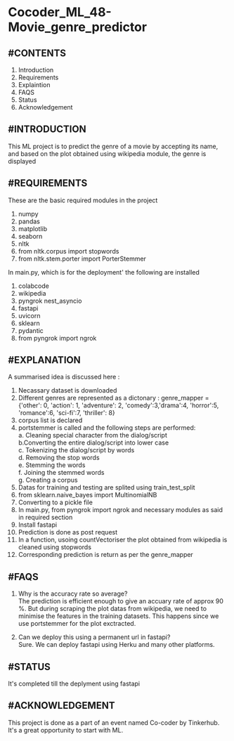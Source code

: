 # Cocoder_ML_48-Movie_genre_predictor

#CONTENTS
-----------------------
1. Introduction
2. Requirements
3. Explaintion 
4. FAQS
5. Status
6. Acknowledgement

#INTRODUCTION 
----------------------
This ML project is to predict the genre of a movie by accepting its name, and based on the plot obtained using wikipedia module, the genre is displayed

#REQUIREMENTS
---------------------
These are the basic required modules in the project
1. numpy 
2. pandas 
3. matplotlib
4. seaborn
5. nltk
6. from nltk.corpus import stopwords
7. from nltk.stem.porter import PorterStemmer

In main.py, which is for the deployment' the following are installed
1. colabcode
2. wikipedia
3. pyngrok nest_asyncio 
4. fastapi 
5. uvicorn
6. sklearn
7. pydantic
8. from pyngrok import ngrok

#EXPLANATION
--------------------
A summarised idea is discussed here :
1. Necassary dataset is downloaded
2. Different genres are represented as a dictonary : genre_mapper = {'other': 0, 'action': 1, 'adventure': 2, 'comedy':3,'drama':4, 'horror':5, 'romance':6, 'sci-fi':7, 'thriller': 8}
3.  corpus list is declared 
4.  portstemmer is called and the following steps are performed:<br/> a. Cleaning special character from the dialog/script<br/> b.Converting the entire dialog/script into lower case<br/> c. Tokenizing the dialog/script by words<br/> d. Removing the stop words<br/> e. Stemming the words<br/> f. Joining the stemmed words<br/> g. Creating a corpus
5. Datas for training and testing are splited using train_test_split
6. from sklearn.naive_bayes import MultinomialNB
7. Converting to a pickle file 
8. In main.py, from pyngrok import ngrok and necessary modules as said in required section
9. Install fastapi
10. Prediction is done as post request
11. In a function, usoing countVectoriser the plot obtained from wikipedia is cleaned using stopwords
12. Corresponding prediction is return as per the genre_mapper

                
#FAQS
--------------------
1. Why is the accuracy rate so average?
<br/>   The prediction is efficient enough to give an accuary rate of approx 90 %. But during scraping the plot datas from wikipedia, we need to minimise the features in the training datasets. This happens since we use portstemmer for the plot exctracted. 
   
2. Can we deploy this using a permanent url in fastapi?
 <br/>  Sure. We can deploy fastapi using Herku and many other platforms.
  
#STATUS
-----------------
It's completed till the deplyment using fastapi

#ACKNOWLEDGEMENT
----------------
This project is done as a part of an event named Co-coder by Tinkerhub. It's a great opportunity to start with ML. 

